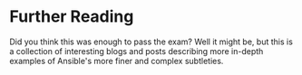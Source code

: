 # Further Reading

Did you think this was enough to pass the exam? Well it might be, but this is a collection of interesting blogs and posts describing more in-depth examples of Ansible's more finer and complex subtleties.